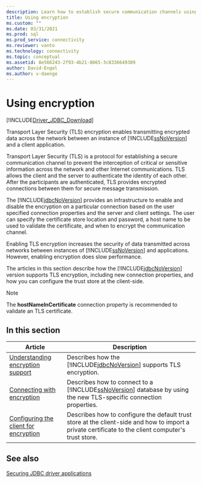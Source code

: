 ```yaml
---
description: Learn how to establish secure communication channels using TLS encryption with your SQL database connections.
title: Using encryption
ms.custom: ""
ms.date: 03/31/2021
ms.prod: sql
ms.prod_service: connectivity
ms.reviewer: vanto
ms.technology: connectivity
ms.topic: conceptual
ms.assetid: 8e566243-2f93-4b21-8065-3c8336649309
author: David-Engel
ms.author: v-daenge
---
```

# Using encryption

[!INCLUDE[Driver_JDBC_Download](../../includes/driver_jdbc_download.md)]

Transport Layer Security (TLS) encryption enables transmitting encrypted data across the network between an instance of [!INCLUDE[ssNoVersion](../../includes/ssnoversion-md.md)] and a client application.  
  
Transport Layer Security (TLS) is a protocol for establishing a secure communication channel to prevent the interception of critical or sensitive information across the network and other Internet communications. TLS allows the client and the server to authenticate the identity of each other. After the participants are authenticated, TLS provides encrypted connections between them for secure message transmission.  
  
The [!INCLUDE[jdbcNoVersion](../../includes/jdbcnoversion_md.md)] provides an infrastructure to enable and disable the encryption on a particular connection based on the user specified connection properties and the server and client settings. The user can specify the certificate store location and password, a host name to be used to validate the certificate, and when to encrypt the communication channel.  
  
Enabling TLS encryption increases the security of data transmitted across networks between instances of [!INCLUDE[ssNoVersion](../../includes/ssnoversion-md.md)] and applications. However, enabling encryption does slow performance.  
  
The articles in this section describe how the [!INCLUDE[jdbcNoVersion](../../includes/jdbcnoversion_md.md)] version supports TLS encryption, including new connection properties, and how you can configure the trust store at the client-side.  
  
> [!NOTE]  
> The **hostNameInCertificate** connection property is recommended to validate an TLS certificate.  

## In this section  

| Article | Description |
| ----- | ----------- |
| [Understanding encryption support](understanding-ssl-support.md) | Describes how the [!INCLUDE[jdbcNoVersion](../../includes/jdbcnoversion_md.md)] supports TLS encryption. |
| [Connecting with encryption](connecting-with-ssl-encryption.md) | Describes how to connect to a [!INCLUDE[ssNoVersion](../../includes/ssnoversion-md.md)] database by using the new TLS-specific connection properties. |
| [Configuring the client for encryption](configuring-the-client-for-ssl-encryption.md) | Describes how to configure the default trust store at the client-side and how to import a private certificate to the client computer's trust store. |

## See also

[Securing JDBC driver applications](securing-jdbc-driver-applications.md)
